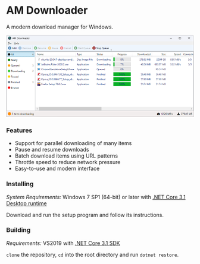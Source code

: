 # AM Downloader

A modern download manager for Windows.

![Screenshot](https://github.com/antikmozib/AM-Downloader/blob/master/Screenshot.png?raw=true)

<h3>Features</h3>

* Support for parallel downloading of many items
* Pause and resume downloads
* Batch download items using URL patterns
* Throttle speed to reduce network pressure
* Easy-to-use and modern interface

<h3>Installing</h3>

_System Requirements:_ Windows 7 SP1 (64-bit) or later with [.NET Core 3.1 Desktop runtime](https://dotnet.microsoft.com/download/dotnet)

Download and run the setup program and follow its instructions.

<h3>Building</h3>

_Requirements:_ VS2019 with [.NET Core 3.1 SDK](https://dotnet.microsoft.com/download/dotnet)

`clone` the repository, `cd` into the root directory and run `dotnet restore`.
